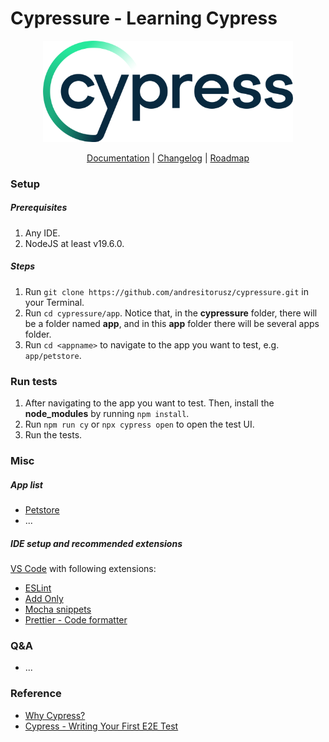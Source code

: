 # Cypressure - Learning Cypress

<p align="center">
  <a href="https://www.cypress.io">
    <picture>
      <source media="(prefers-color-scheme: dark)"  srcset="./doc/assets/cypress-logo-dark.png">
      <source media="(prefers-color-scheme: light)" srcset="./doc/assets/cypress-logo-light.png">
      <img alt="Cypress Logo" src="./doc/assets/cypress-logo-light.png">
    </picture>    
  </a>
</p>
<p align="center">
  <a href="https://on.cypress.io">Documentation</a> |
  <a href="https://on.cypress.io/changelog">Changelog</a> |
  <a href="https://on.cypress.io/roadmap">Roadmap</a>
</p>


### Setup
##### Prerequisites
1. Any IDE.
2. NodeJS at least v19.6.0.


##### Steps
1. Run `git clone https://github.com/andresitorusz/cypressure.git` in your Terminal.
2. Run `cd cypressure/app`. Notice that, in the **cypressure** folder, there will be a folder named **app**, and in this **app** folder there will be several apps folder.
3. Run `cd <appname>` to navigate to the app you want to test, e.g. `app/petstore`.


### Run tests
1. After navigating to the app you want to test. Then, install the **node_modules** by running `npm install`.
2. Run `npm run cy` or `npx cypress open` to open the test UI.
3. Run the tests.


### Misc
##### App list
- [Petstore](https://petstore3.swagger.io/)
- ...

##### IDE setup and recommended extensions
[VS Code](https://code.visualstudio.com/download) with following extensions:
- [ESLint](https://marketplace.visualstudio.com/items?itemName=dbaeumer.vscode-eslint)
- [Add Only](https://marketplace.visualstudio.com/items?itemName=ub1que.add-only)
- [Mocha snippets](https://marketplace.visualstudio.com/items?itemName=spoonscen.es6-mocha-snippets)
- [Prettier - Code formatter](https://marketplace.visualstudio.com/items?itemName=esbenp.prettier-vscode)


### Q&A
- ...

### Reference

- [Why Cypress?](https://docs.cypress.io/guides/overview/why-cypress)
- [Cypress - Writing Your First E2E Test](https://docs.cypress.io/guides/end-to-end-testing/writing-your-first-end-to-end-test)
